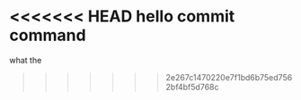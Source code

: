<<<<<<< HEAD
hello commit command
=======
what the
>>>>>>> 2e267c1470220e7f1bd6b75ed7562bf4bf5d768c
